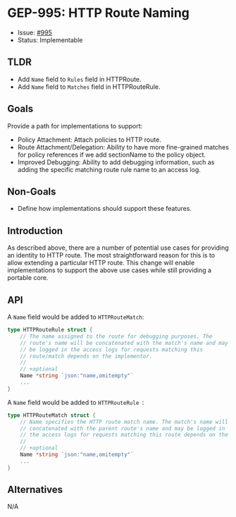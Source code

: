 # GEP-995: HTTP Route Naming

* Issue: [#995](https://github.com/kubernetes-sigs/gateway-api/issues/995)
* Status: Implementable

## TLDR

* Add `Name` field to `Rules` field in HTTPRoute.
* Add `Name` field to `Matches` field in HTTPRouteRule.

## Goals

Provide a path for implementations to support:

* Policy Attachment:
  Attach policies to HTTP route.
* Route Attachment/Delegation:
  Ability to have more fine-grained matches for policy references
  if we add sectionName to the policy object.
* Improved Debugging: 
  Ability to add debugging information, such as adding the specific matching route rule name to an access log.

## Non-Goals

* Define how implementations should support these features.

## Introduction

As described above, there are a number of potential use cases for providing an identity to HTTP route.
The most straightforward reason for this is to allow extending a particular HTTP route.
This change will enable implementations to support the above use cases while still providing a portable core.

## API

A `Name` field would be added to `HTTPRouteMatch`:

```go
type HTTPRouteRule struct {
    // The name assigned to the route for debugging purposes. The
    // route's name will be concatenated with the match's name and may
    // be logged in the access logs for requests matching this
    // route/match depends on the implementor.
    //
    // +optional
    Name *string `json:"name,omitempty"`
    ...
}
```


A `Name` field would be added to `HTTPRouteRule `:

```go
type HTTPRouteMatch struct {
    // Name specifies the HTTP route match name. The match's name will be
    // concatenated with the parent route's name and may be logged in
    // the access logs for requests matching this route depends on the implementor.
    //
    // +optional
    Name *string `json:"name,omitempty"`
	...
}
```
## Alternatives

N/A
